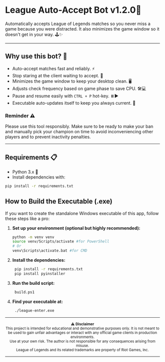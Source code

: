 # League Auto-Accept Bot **v1.2.0**📎

Automatically accepts League of Legends matches so you never miss a game because you were distracted. It also minimizes the game window so it doesn't get in your way. 🕹️✨

---

## Why use this bot? 🚀

- Auto-accept matches fast and reliably. ⚡
- Stop staring at the client waiting to accept. 👀
- Minimizes the game window to keep your desktop clean. 🖥️
- Adjusts check frequency based on game phase to save CPU. 🛠️💻
- Pause and resume easily with  `CTRL + P` hot-key. ⏸️▶️
- Executable auto-updates itself to keep you always current. 🔄

###  Reminder ⚠️
Please use this tool responsibly. Make sure to be ready to make your ban and manually pick your champion on time to avoid inconveniencing other players and to prevent inactivity penalties.

---

## Requirements 📋

- Python 3.x 🐍
- Install dependencies with:

```bash
pip install -r requirements.txt
```
## How to Build the Executable (.exe)

If you want to create the standalone Windows executable of this app, follow these steps like a pro:

1. **Set up your environment (optional but highly recommended):**

   ```bash
   python -m venv venv
   source venv/Scripts/activate #for PowerShell
   # Or
   venv\Scripts\activate.bat #for CMD
   ```
2. **Install the dependencies:**
   ```bash
    pip install -r requirements.txt
    pip install pyinstaller
    ```
3. **Run the build script:**
   ```bash
    build.ps1
    ```
4. **Find your executable at:**
   ```bash
    ./league-enter.exe
    ```

---
<p align="center">
  <sub>⚠️ <strong>Disclaimer</strong><br>
  This project is intended for educational and demonstrative purposes only. It is not meant to be used to gain unfair advantages or interact with any official game clients in production environments.<br>
  Use at your own risk. The author is not responsible for any consequences arising from misuse.<br>
  League of Legends and its related trademarks are property of Riot Games, Inc.</sub>
</p>

---